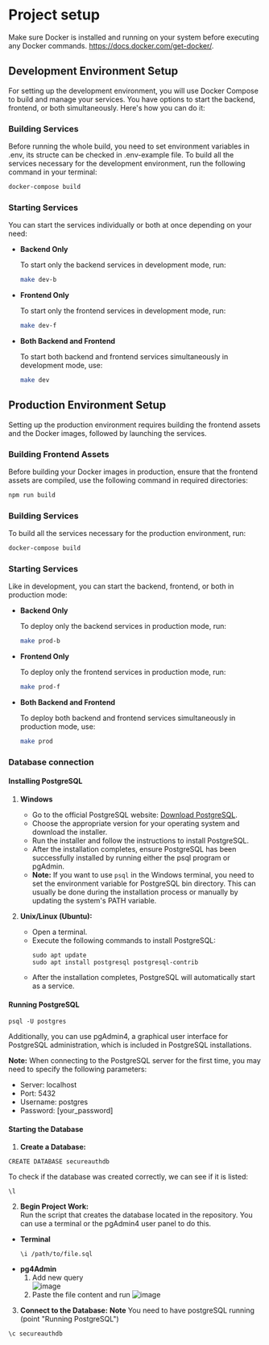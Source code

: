 # Project setup

Make sure Docker is installed and running on your system before executing any Docker commands. https://docs.docker.com/get-docker/.


## Development Environment Setup

For setting up the development environment, you will use Docker Compose to build and manage your services. You have options to start the backend, frontend, or both simultaneously. Here's how you can do it:

### Building Services
Before running the whole build, you need to set environment variables in .env, its structe can be checked in .env-example file.
To build all the services necessary for the development environment, run the following command in your terminal:

```bash
docker-compose build
```

### Starting Services

You can start the services individually or both at once depending on your need:

- **Backend Only**

  To start only the backend services in development mode, run:

  ```bash
  make dev-b
  ```

- **Frontend Only**

  To start only the frontend services in development mode, run:

  ```bash
  make dev-f
  ```

- **Both Backend and Frontend**

  To start both backend and frontend services simultaneously in development mode, use:

  ```bash
  make dev
  ```

## Production Environment Setup

Setting up the production environment requires building the frontend assets and the Docker images, followed by launching the services.

### Building Frontend Assets

Before building your Docker images in production, ensure that the frontend assets are compiled, use the following command in required directories:

```bash
npm run build
```

### Building Services

To build all the services necessary for the production environment, run:

```bash
docker-compose build
```

### Starting Services

Like in development, you can start the backend, frontend, or both in production mode:

- **Backend Only**

  To deploy only the backend services in production mode, run:

  ```bash
  make prod-b
  ```

- **Frontend Only**

  To deploy only the frontend services in production mode, run:

  ```bash
  make prod-f
  ```

- **Both Backend and Frontend**

  To deploy both backend and frontend services simultaneously in production mode, use:

  ```bash
  make prod
  ```

### Database connection

#### Installing PostgreSQL

1. **Windows**
   - Go to the official PostgreSQL website: [Download PostgreSQL](https://www.postgresql.org/download/).
   - Choose the appropriate version for your operating system and download the installer.
   - Run the installer and follow the instructions to install PostgreSQL.
   - After the installation completes, ensure PostgreSQL has been successfully installed by running either the psql program or pgAdmin.
   - **Note:** If you want to use `psql` in the Windows terminal, you need to set the environment variable for PostgreSQL bin directory. This can usually be done during the installation process or manually by updating the system's PATH variable.

2. **Unix/Linux (Ubuntu):**
   - Open a terminal.
   - Execute the following commands to install PostgreSQL:
     ```
     sudo apt update
     sudo apt install postgresql postgresql-contrib
     ```
   - After the installation completes, PostgreSQL will automatically start as a service.

#### Running PostgreSQL
```
psql -U postgres 
```
Additionally, you can use pgAdmin4, a graphical user interface for PostgreSQL administration, which is included in PostgreSQL installations. 

**Note:** When connecting to the PostgreSQL server for the first time, you may need to specify the following parameters: 
  - Server: localhost
  - Port: 5432
  - Username: postgres
  - Password: [your_password]


#### Starting the Database

1. **Create a Database:**
``` 
CREATE DATABASE secureauthdb
```
  To check if the database was created correctly, we can see if it is listed:
```
\l
```
2. **Begin Project Work:** \
Run the script that creates the database located in the repository. You can use a terminal or the pgAdmin4 user panel to do this.
- **Terminal**
  ```
  \i /path/to/file.sql
  ```
- **pg4Admin**
  1. Add new query \
  ![image](https://github.com/mkozbial/Authorization_in_web_apps/assets/121809496/a1a8d056-baf7-4075-b293-a36bfc5f9dd8)
  2. Paste the file content and run
  ![image](https://github.com/mkozbial/Authorization_in_web_apps/assets/121809496/f5689f38-02ae-441f-85da-0fa306b77cdb)

3. **Connect to the Database:** 
**Note** You need to have postgreSQL running (point "Running PostgreSQL")
```
\c secureauthdb
```



